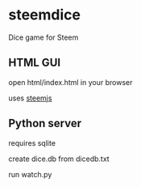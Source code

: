 # steemdice
Dice game for Steem

## HTML GUI

open html/index.html in your browser

uses [steemjs](https://github.com/pharesim/steemjs)

## Python server

requires sqlite

create dice.db from dicedb.txt

run watch.py
